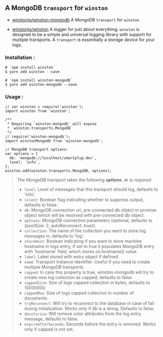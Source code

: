 
## A MongoDB `transport` for `winston`

* [winstonjs/winston-mongodb](https://github.com/winstonjs/winston-mongodb)
  A MongoDB `transport` for `winston`.
  
* [winstonjs/winston](https://github.com/winstonjs/winston)
  A logger for just about everything.
  `winston` is designed to be a simple and universal logging library
  with support for multiple transports.
  A `transport` is essentially a _storage device_ for your logs.

### Installation :
```
# `npm install winston`
$ yarn add winston --save

# `npm install winston-mongodb`
$ yarn add winston-mongodb --save
```
  
### Usage :
```
// var winston = require('winston');
import winston from 'winston';

/**
 * Requiring `winston-mongodb` will expose
 * `winston.transports.MongoDB`
 */
// require('winston-mongodb');
import winstonMongodb from 'winston-mongodb';

// MongoDB transport options:
var options = {
  db: 'mongodb://localhost/smartplug-dev',
  level: 'info',
};
winston.add(winston.transports.MongoDB, options);
```

> The MongoDB transport takes the following ___options___.
> _`db`_ is _required_:
>
> - `level`: Level of messages that this transport should log, defaults to 'info'.
> - `silent`: Boolean flag indicating whether to suppress output, defaults to false.
> - `db`: MongoDB connection uri, pre-connected db object or promise object which will be resolved with pre-connected db object.
> - `options`: MongoDB connection parameters (optional, defaults to {poolSize: 2, autoReconnect: true}).
> - `collection`: The name of the collection you want to store log messages in, defaults to 'log'.
> - `storeHost`: Boolean indicating if you want to store machine hostname in logs entry, if set to true it populates MongoDB entry with 'hostname' field, which stores os.hostname() value.
> - `label`: Label stored with entry object if defined.
> - `name`: Transport instance identifier. Useful if you need to create multiple MongoDB transports.
> - `capped`: In case this property is true, winston-mongodb will try to create new log collection as capped, defaults to false.
> - `cappedSize`: Size of logs capped collection in bytes, defaults to 10000000.
> - `cappedMax`: Size of logs capped collection in number of documents.
> - `tryReconnect`: Will try to reconnect to the database in case of fail during initialization. Works only if db is a string. Defaults to false.
> - `decolorize`: Will remove color attributes from the log entry message, defaults to false.
> - `expireAfterSeconds`: Seconds before the entry is removed. Works only if capped is not set.
